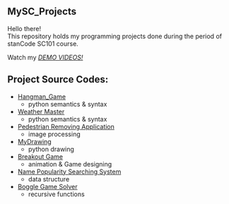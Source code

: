 ## MySC_Projects
Hello there!\
This repository holds my programming projects done during the period of stanCode SC101 course.

Watch my *[DEMO VIDEOS!](https://drive.google.com/drive/folders/1Gi3bn9qPW_gR0ISyGzVPLd5Bztdvd7rF?fbclid=IwAR36BW3v_bHn-Idsh-0_ROSWLwrXOzoervZId25OOzH2LX4b6FCGDfULdDg)*

## Project Source Codes:
* [Hangman_Game](https://github.com/HuaJung/MystanCodeProjects/blob/main/stanCode_Projects/hangman_game/hangman.py)
  * python semantics & syntax
* [Weather Master](https://github.com/HuaJung/MystanCodeProjects/blob/main/stanCode_Projects/weather_master/weather_master.py)
  * python semantics & syntax 
* [Pedestrian Removing Application](https://github.com/HuaJung/MystanCodeProjects/blob/main/stanCode_Projects/pedstrian_removing_application/stanCodoshop.py)
  * image processing
* [MyDrawing](https://github.com/HuaJung/MystanCodeProjects/blob/main/stanCode_Projects/my_drawing/my_drawing.py)
  * python drawing
* [Breakout Game](https://github.com/HuaJung/MystanCodeProjects/blob/main/stanCode_Projects/break_out_game/breakout_extensions.py)
  * animation & Game designing
* [Name Popularity Searching System](https://github.com/HuaJung/MystanCodeProjects/blob/main/stanCode_Projects/name_searching_system/babygraphics.py)
  * data structure
* [Boggle Game Solver](https://github.com/HuaJung/MystanCodeProjects/blob/main/stanCode_Projects/boggle_game_solver/boggle.py)
  * recursive functions 
